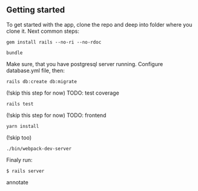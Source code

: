 ## Getting started

To get started with the app, clone the repo and deep into folder where you clone it. Next common steps:

```
gem install rails --no-ri --no-rdoc
```
```
bundle
```
Make sure, that you have postgresql server running. Configure database.yml file, then:

```
rails db:create db:migrate
```

(!skip this step for now) TODO: test coverage

```
rails test
```
(!skip this step for now) TODO: frontend
```
yarn install
```
(!skip too)
```
./bin/webpack-dev-server
```
Finaly run:
```
$ rails server
```

annotate
